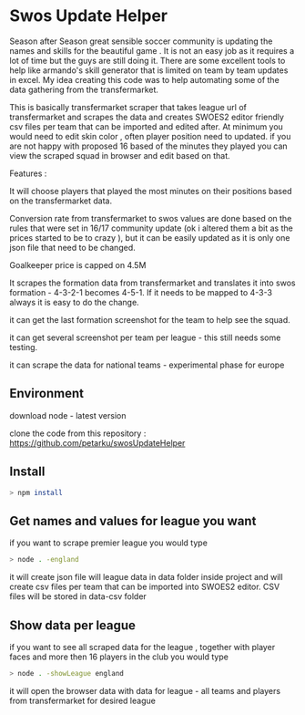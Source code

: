 # Swos Update Helper

Season after Season great sensible soccer community is updating the names and skills for the beautiful game . It is not an easy job as it requires a lot of time but the guys are still doing it. There are some excellent tools to help like armando's skill generator that is limited on team by team updates in excel. 
My idea creating this code was to help automating some of the data gathering from the transfermarket. 

This is basically transfermarket scraper that takes league url of transfermarket and scrapes the data and creates SWOES2 editor friendly csv files per team that can be imported and edited after.
At minimum you would need to edit skin color , often player position need to updated. 
if you are not happy with proposed 16 based of the minutes they played you can view the scraped squad in browser and edit based on that. 

Features : 

It will choose players that played the most minutes on their positions based on the transfermarket data.  

Conversion rate from transfermarket to swos values are done based on the rules that were set in 16/17 community update (ok i altered them a bit as the prices started to be to crazy ), but it can be easily updated as it is only one json file that need to be changed. 

Goalkeeper price is capped on 4.5M 

It scrapes the formation data from transfermarket and translates it into swos formation - 4-3-2-1 becomes 4-5-1. If it needs to be mapped to 4-3-3 always it is easy to do the change. 

it can get the last formation screenshot for the team to help see the squad. 

it can get several screenshot per team per league - this still needs some testing. 

it can scrape the data for national teams - experimental phase for europe 


## Environment

download node - latest version 

clone the code from this repository : https://github.com/petarku/swosUpdateHelper 


## Install
```sh
> npm install
```

## Get names and values for league you want
if you want to scrape premier league you would type 
```sh
> node . -england  
```
it will create json file will league data in data folder inside project and will create csv files per team that can be imported into SWOES2 editor. CSV files will be stored in data-csv folder 


## Show data per league
if you want to see all scraped data for the league , together with player faces and more then 16 players in the club you would type
```sh
> node . -showLeague england 
```
it will open the browser data with data for league - all teams and players from transfermarket for desired league
